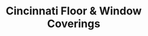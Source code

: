---
title: "Cincinnati Floor & Window Coverings"
url: /loveland/cincinnati-floor-und-window-coverings/
shop: Fußböden
---